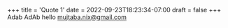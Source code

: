 +++
title = 'Quote 1'
date = 2022-09-23T18:23:34-07:00
draft = false
+++
Adab AdAb hello mujtaba.nix@gmail.com

